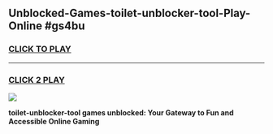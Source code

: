 
## Unblocked-Games-toilet-unblocker-tool-Play-Online #gs4bu
<h3>
<a href="https://news.freeplayer.one?title=toilet-unblocker-tool&ref=3">CLICK TO PLAY</a></h3>
<hr>

<h3>
<a href="https://news.freeplayer.one?title=toilet-unblocker-tool&ref=3">CLICK 2 PLAY</a>
  
</h3>

<a href="https://news.freeplayer.one?title=toilet-unblocker-tool&ref=3"><img src="https://clearcache.store/games.png"></a>


**toilet-unblocker-tool games unblocked: Your Gateway to Fun and Accessible Online Gaming**
